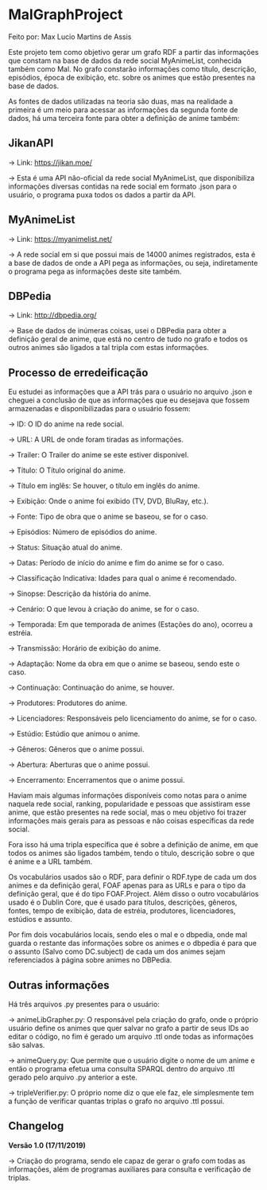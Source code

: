 # MalGraphProject

Feito por: Max Lucio Martins de Assis

Este projeto tem como objetivo gerar um grafo RDF a partir das informações que constam na base de dados da rede social MyAnimeList, conhecida também como Mal. No grafo constarão informações como título, descrição, episódios, época de exibição, etc. sobre os animes que estão presentes na base de dados.

As fontes de dados utilizadas na teoria são duas, mas na realidade a primeira é um meio para acessar as informações da segunda fonte de dados, há uma terceira fonte para obter a definição de anime também:

## JikanAPI

-> Link: https://jikan.moe/

-> Esta é uma API não-oficial da rede social MyAnimeList, que disponibiliza informações diversas contidas na rede social em formato .json para o usuário, o programa puxa todos os dados a partir da API.

## MyAnimeList

-> Link: https://myanimelist.net/

-> A rede social em si que possui mais de 14000 animes registrados, esta é a base de dados de onde a API pega as informações, ou seja, indiretamente o programa pega as informações deste site também.

## DBPedia

-> Link: http://dbpedia.org/

-> Base de dados de inúmeras coisas, usei o DBPedia para obter a definição geral de anime, que está no centro de tudo no grafo e todos os outros animes são ligados a tal tripla com estas informações.

## Processo de erredeificação

Eu estudei as informações que a API trás para o usuário no arquivo .json e cheguei a conclusão de que as informações que eu desejava que fossem armazenadas e disponibilizadas para o usuário fossem:

-> ID: O ID do anime na rede social.

-> URL: A URL de onde foram tiradas as informações.

-> Trailer: O Trailer do anime se este estiver disponível.

-> Título: O Título original do anime.

-> Título em inglês: Se houver, o título em inglês do anime.

-> Exibição: Onde o anime foi exibido (TV, DVD, BluRay, etc.).

-> Fonte: Tipo de obra que o anime se baseou, se for o caso.

-> Episódios: Número de episódios do anime.

-> Status: Situação atual do anime.

-> Datas: Período de início do anime e fim do anime se for o caso.

-> Classificação Indicativa: Idades para qual o anime é recomendado.

-> Sinopse: Descrição da história do anime.

-> Cenário: O que levou à criação do anime, se for o caso.

-> Temporada: Em que temporada de animes (Estações do ano), ocorreu a estréia.

-> Transmissão: Horário de exibição do anime.

-> Adaptação: Nome da obra em que o anime se baseou, sendo este o caso.

-> Continuação: Continuação do anime, se houver.

-> Produtores: Produtores do anime.

-> Licenciadores: Responsáveis pelo licenciamento do anime, se for o caso.

-> Estúdio: Estúdio que animou o anime.

-> Gêneros: Gêneros que o anime possui.

-> Abertura: Aberturas que o anime possui.

-> Encerramento: Encerramentos que o anime possui.

Haviam mais algumas informações disponíveis como notas para o anime naquela rede social, ranking, popularidade e pessoas que assistiram esse anime, que estão presentes na rede social, mas o meu objetivo foi trazer informações mais gerais para as pessoas e não coisas específicas da rede social.

Fora isso há uma tripla específica que é sobre a definição de anime, em que todos os animes são ligados também, tendo o título, descrição sobre o que é anime e a URL também.

Os vocabulários usados são o RDF, para definir o RDF.type de cada um dos animes e da definição geral, FOAF apenas para as URLs e para o tipo da definição geral, que é do tipo FOAF.Project. Além disso o outro vocabulários usado é o Dublin Core, que é usado para títulos, descrições, gêneros, fontes, tempo de exibição, data de estréia, produtores, licenciadores, estúdios e assunto.

Por fim dois vocabulários locais, sendo eles o mal e o dbpedia, onde mal guarda o restante das informações sobre os animes e o dbpedia é para que o assunto (Salvo como DC.subject) de cada um dos animes sejam referenciados à página sobre animes no DBPedia.

## Outras informações

Há três arquivos .py presentes para o usuário: 

-> animeLibGrapher.py: O responsável pela criação do grafo, onde o próprio usuário define os animes que quer salvar no grafo a partir de seus IDs ao editar o código, no fim é gerado um arquivo .ttl onde todas as informações são salvas.

-> animeQuery.py: Que permite que o usuário digite o nome de um anime e então o programa efetua uma consulta SPARQL dentro do arquivo .ttl gerado pelo arquivo .py anterior a este.

-> tripleVerifier.py: O próprio nome diz o que ele faz, ele simplesmente tem a função de verificar quantas triplas o grafo no arquivo .ttl possui.

## Changelog

**Versão 1.0 (17/11/2019)**

-> Criação do programa, sendo ele capaz de gerar o grafo com todas as informações, além de programas auxiliares para consulta e verificação de triplas.